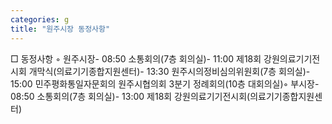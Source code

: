 ```yaml
---
categories: g
title: "원주시장 동정사항"
---
```

□ 동정사항 ◦ 원주시장- 08:50 소통회의(7층 회의실)- 11:00 제18회 강원의료기기전시회 개막식(의료기기종합지원센터)- 13:30 원주시의정비심의위원회(7층 회의실)- 15:00 민주평화통일자문회의 원주시협의회 3분기 정례회의(10층 대회의실)◦ 부시장- 08:50 소통회의(7층 회의실)- 13:00 제18회 강원의료기기전시회(의료기기종합지원센터)